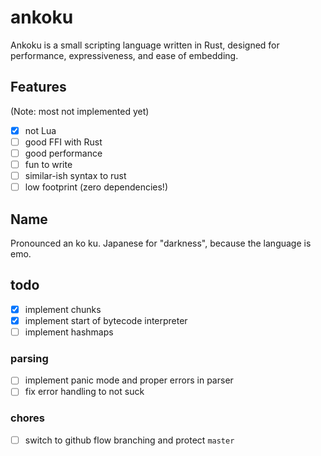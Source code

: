 # ankoku

Ankoku is a small scripting language written in Rust, designed for performance, expressiveness, and ease of embedding.

## Features

(Note: most not implemented yet)

-   [x] not Lua
-   [ ] good FFI with Rust
-   [ ] good performance
-   [ ] fun to write
-   [ ] similar-ish syntax to rust
-   [ ] low footprint (zero dependencies!)

## Name

Pronounced an ko ku. Japanese for "darkness", because the language is emo.

## todo

-   [x] implement chunks
-   [x] implement start of bytecode interpreter
-   [ ] implement hashmaps

### parsing

-   [ ] implement panic mode and proper errors in parser
-   [ ] fix error handling to not suck

### chores

-   [ ] switch to github flow branching and protect `master`

